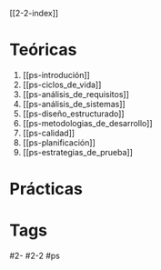 [[2-2-index]]
# Teóricas
1. [[ps-introdución]]
2. [[ps-ciclos_de_vida]]
3. [[ps-análisis_de_requisitos]]
4. [[ps-análisis_de_sistemas]]
5. [[ps-diseño_estructurado]]
6. [[ps-metodologias_de_desarrollo]]
7. [[ps-calidad]]
8. [[ps-planificación]]
9. [[ps-estrategias_de_prueba]]
# Prácticas
# Tags
#2- 
#2-2 
#ps